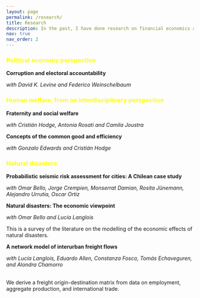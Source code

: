 ```yaml
---
layout: page
permalink: /research/
title: Research
description: In the past, I have done research on financial economics and game theory. Recently, I focused on natural disasters and welfare economics.
nav: true
nav_order: 2 
---
```


### <span style="color:yellow">Political economy perspective</span>

**Corruption and electoral accountability**

_with David K. Levine and Federico Weinschelbaum_



### <span style="color:yellow">Human welfare, from an interdisciplinary perspective</span>

**Fraternity and social welfare**

_with Cristián Hodge, Antonia Rosati and Camila Joustra_

**Concepts of the common good and efficiency**

_with Gonzalo Edwards and Cristián Hodge_

### <span style="color:yellow">Natural disasters</span>

**Probabilistic seismic risk assessment for cities: A Chilean case study**

_with Omar Bello, Jorge Crempien, Monserrat Damian, Rosita Jünemann, Alejandro Urrutia, Oscar Ortiz_

**Natural disasters: The economic viewpoint** 

_with Omar Bello and Lucía Langlois_

This is a survey of the literature on the modelling of the economic effects of natural disasters.

**A network model of interurban freight flows**

_with Lucía Langlois, Eduardo Allen, Constanza Fosco, Tomás Echaveguren, and Alondra Chamorro_

<br>We derive a freight origin-destination matrix from data on employment, aggregate production, and international trade.


